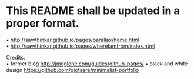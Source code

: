 # This README shall be updated in a proper format. 

• http://sawthinkar.github.io/pages/parallax/home.html  
• http://sawthinkar.github.io/pages/whereIamfrom/index.html  

Credits:  
• former blog http://jmcglone.com/guides/github-pages/
• black and white design https://github.com/giotsere/minimalist-portfolio 
